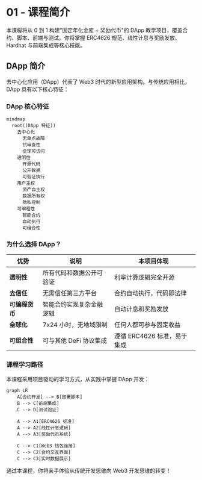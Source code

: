 # 01 - 课程简介

本课程将从 0 到 1 构建"固定年化金库 + 奖励代币"的 DApp 教学项目，覆盖合约、脚本、前端与测试。你将掌握 ERC4626 规范、线性计息与奖励发放、Hardhat 与前端集成等核心技能。

## DApp 简介

去中心化应用（DApp）代表了 Web3 时代的新型应用架构。与传统应用相比，DApp 具有以下核心特征：

### DApp 核心特征

```mermaid
mindmap
  root((DApp 特征))
    去中心化
      无单点故障
      抗审查性
      全球可访问
    透明性
      开源代码
      公开数据
      可验证执行
    用户主权
      资产自主权
      数据所有权
      隐私控制
    可编程性
      智能合约
      自动执行
      可组合性
```

### 为什么选择 DApp？

| 优势 | 说明 | 本项目体现 |
|------|------|-----------|
| **透明性** | 所有代码和数据公开可验证 | 利率计算逻辑完全开源 |
| **去信任** | 无需信任第三方平台 | 合约自动执行，代码即法律 |
| **可编程货币** | 智能合约实现复杂金融逻辑 | 自动计息和奖励发放 |
| **全球化** | 7x24 小时，无地域限制 | 任何人都可参与固定收益 |
| **可组合性** | 可与其他 DeFi 协议集成 | 遵循 ERC4626 标准，易于集成 |

### 课程学习路径

本课程采用项目驱动的学习方式，从实践中掌握 DApp 开发：

```mermaid
graph LR
    A[合约开发] --> B[部署脚本]
    B --> C[前端集成]
    C --> D[测试验证]
    
    A --> A1[ERC4626 标准]
    A --> A2[线性计息逻辑]
    A --> A3[奖励代币系统]
    
    C --> C1[Web3 钱包连接]
    C --> C2[合约交互界面]
    C --> C3[实时数据展示]
```

通过本课程，你将亲手体验从传统开发思维向 Web3 开发思维的转变！